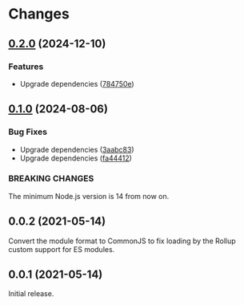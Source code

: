 # Changes

## [0.2.0](https://github.com/prantlf/rollup-glob-opts/compare/v0.1.0...v0.2.0) (2024-12-10)

### Features

* Upgrade dependencies ([784750e](https://github.com/prantlf/rollup-glob-opts/commit/784750ec04f3af5dc22c6c70c80e41186782250a))

## [0.1.0](https://github.com/prantlf/rollup-glob-opts/compare/v0.0.2...v0.1.0) (2024-08-06)

### Bug Fixes

* Upgrade dependencies ([3aabc83](https://github.com/prantlf/rollup-glob-opts/commit/3aabc83e948451b8ee77cbaaee25f837970ade42))
* Upgrade dependencies ([fa44412](https://github.com/prantlf/rollup-glob-opts/commit/fa44412385fd794c564b225593990d17ea59468b))

### BREAKING CHANGES

The minimum Node.js version is 14 from now on.

## 0.0.2 (2021-05-14)

Convert the module format to CommonJS to fix loading by the Rollup custom support for ES modules.

## 0.0.1 (2021-05-14)

Initial release.
